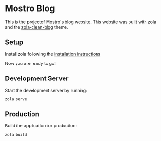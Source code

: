 # Mostro Blog
This is the projectof Mostro's blog website. This website was built with zola and the [zola-clean-blog](https://github.com/dave-tucker/zola-clean-blog) theme.

## Setup
Install zola following the [installation instructions](https://www.getzola.org/documentation/getting-started/installation/)

Now you are ready to go!

## Development Server

Start the development server by running:

```bash
zola serve
```

## Production

Build the application for production:

```bash
zola build
```
